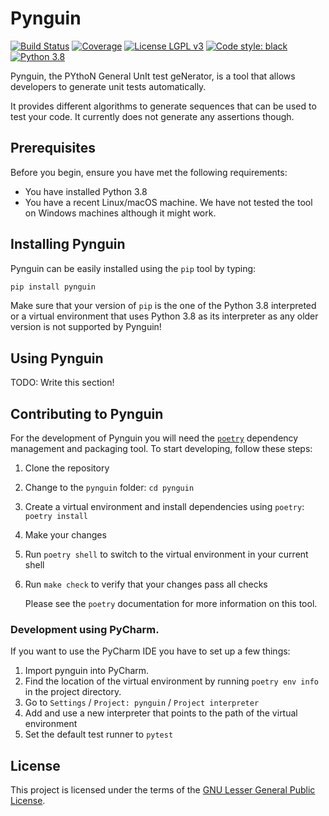 # Pynguin

[![Build Status](https://gitlab.infosun.fim.uni-passau.de/lukasczy/pynguin/badges/master/pipeline.svg)](https://gitlab.infosun.fim.uni-passau.de/lukasczy/pynguin/pipelines)
[![Coverage](https://gitlab.infosun.fim.uni-passau.de/lukasczy/pynguin/badges/master/coverage.svg)](https://gitlab.infosun.fim.uni-passau.de/lukasczy/pynguin/pipelines)
[![License LGPL v3](https://img.shields.io/badge/License-LGPL%20v3-blue.svg)](https://www.gnu.org/licenses/lgpl-3.0)
[![Code style: black](https://img.shields.io/badge/code%20style-black-000000.svg)](https://github.com/ambv/black)
[![Python 3.8](https://img.shields.io/badge/python-3.8-blue.svg)](https://www.python.org)

Pynguin,
the
PYthoN
General
UnIt
test
geNerator,
is a tool that allows developers to generate unit tests automatically.

It provides different algorithms to generate sequences that can be used to test your
code.
It currently does not generate any assertions though.

## Prerequisites

Before you begin, ensure you have met the following requirements:
- You have installed Python 3.8
- You have a recent Linux/macOS machine.  We have not tested the tool on Windows
  machines although it might work.
 
## Installing Pynguin

Pynguin can be easily installed using the `pip` tool by typing:
```bash
pip install pynguin
```

Make sure that your version of `pip` is the one of the Python 3.8 interpreted or a
virtual environment that uses Python 3.8 as its interpreter as any older version is
not supported by Pynguin!

## Using Pynguin

TODO: Write this section!

## Contributing to Pynguin

For the development of Pynguin you will need the [`poetry`](https://python-poetry.org)
dependency management and packaging tool.
To start developing, follow these steps:
1. Clone the repository
2. Change to the `pynguin` folder: `cd pynguin`
3. Create a virtual environment and install dependencies using `poetry`: `poetry install`
4. Make your changes
5. Run `poetry shell` to switch to the virtual environment in your current shell
6. Run `make check` to verify that your changes pass all checks

   Please see the `poetry` documentation for more information on this tool.
   
### Development using PyCharm.

If you want to use the PyCharm IDE you have to set up a few things:
1. Import pynguin into PyCharm.
2. Find the location of the virtual environment by running `poetry env info` in the project directory.
3. Go to `Settings` / `Project: pynguin` / `Project interpreter`
4. Add and use a new interpreter that points to the path of the virtual environment
5. Set the default test runner to `pytest`

## License

This project is licensed under the terms of the
[GNU Lesser General Public License](LICENSE.rst).
